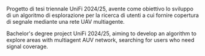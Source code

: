 Progetto di tesi triennale UniFi 2024/25, avente come obiettivo lo sviluppo di un algoritmo di esplorazione per la ricerca di utenti a cui fornire copertura di segnale mediante una rete UAV multiagente.

Bachelor's degree project UniFi 2024/25, aiming to develop an algorithm to explore areas with multiagent AUV network, searching for users who need signal coverage.

